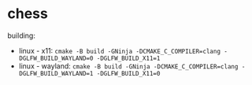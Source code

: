 # chess

building:
- linux - x11:
  `cmake -B build -GNinja -DCMAKE_C_COMPILER=clang -DGLFW_BUILD_WAYLAND=0 -DGLFW_BUILD_X11=1`
- linux - wayland:
  `cmake -B build -GNinja -DCMAKE_C_COMPILER=clang -DGLFW_BUILD_WAYLAND=1 -DGLFW_BUILD_X11=0`
